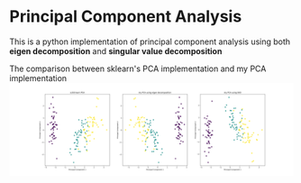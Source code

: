 # Principal Component Analysis

This is a python implementation of principal component analysis using both **eigen decomposition** and **singular value decomposition**

The comparison between sklearn's PCA implementation and my PCA implementation
![alt text](comparison.png)